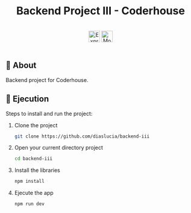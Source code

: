 <br />

<div align="center">
  <h1>Backend Project III - Coderhouse</h1>
   <br/>
  <div>
    <img height="30px" alt="Express" src="https://img.shields.io/badge/express.js-%23404d59.svg?style=for-the-badge&logo=express&logoColor=%2361DAFB" />
      <img height="30px" alt="Mongo" src="https://img.shields.io/badge/MongoDB-%234ea94b.svg?style=for-the-badge&logo=mongodb&logoColor=white" />
  </div>
    <br/>
</div>

## 🔎 About

Backend project for Coderhouse.

## 🚀 Ejecution

Steps to install and run the project:

1. Clone the project
   ```sh
   git clone https://github.com/diaslucia/backend-iii
   ```
2. Open your current directory project
   ```sh
   cd backend-iii
   ```
3. Install the libraries
   ```sh
   npm install
   ```
4. Ejecute the app

   ```sh
   npm run dev
   ```
